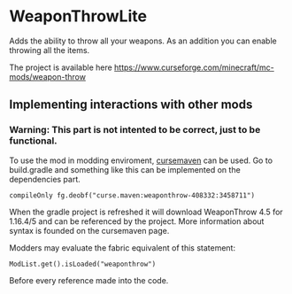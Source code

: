 # WeaponThrowLite
Adds the ability to throw all your weapons. As an addition you can enable throwing all the items.

The project is available here
https://www.curseforge.com/minecraft/mc-mods/weapon-throw

## Implementing interactions with other mods
### Warning: This part is not intented to be correct, just to be functional. 
To use the mod in modding enviroment, [cursemaven](https://www.cursemaven.com/) can be used. Go to build.gradle and something like this can be implemented
on the dependencies part.
```
compileOnly fg.deobf("curse.maven:weaponthrow-408332:3458711")
```
When the gradle project is refreshed it will download WeaponThrow 4.5 for 1.16.4/5 and can be referenced by the project. More information about syntax is founded on the cursemaven page.

Modders may evaluate the fabric equivalent of this statement:
```
ModList.get().isLoaded("weaponthrow")
```
Before every reference made into the code.



